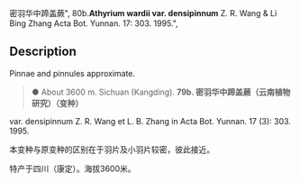 密羽华中蹄盖蕨",
80b.**Athyrium wardii var. densipinnum** Z. R. Wang & Li Bing Zhang Acta Bot. Yunnan. 17: 303. 1995.",

## Description
Pinnae and pinnules approximate.

> ● About 3600 m. Sichuan (Kangding).
**79b. 密羽华中蹄盖蕨（云南植物研究）（变种）**

var. densipinnum Z. R. Wang et L. B. Zhang in Acta Bot. Yunnan. 17 (3): 303. 1995.

本变种与原变种的区别在于羽片及小羽片较密，彼此接近。

特产于四川（康定）。海拔3600米。
